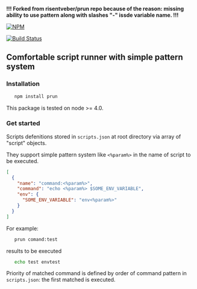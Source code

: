 **!!! Forked from risentveber/prun repo because of the reason: missing ability to use pattern along with slashes "-" issde variable name. !!!**

[![NPM](https://nodei.co/npm/prun.png)](https://npmjs.org/package/prun)

[![Build Status](https://travis-ci.org/risentveber/prun.svg?branch=master)](https://travis-ci.org/risentveber/prun)

## Comfortable script runner with simple pattern system

### Installation
```bash
   npm install prun
```
This package is tested on node >= 4.0.

### Get started

Scripts defenitions stored in `scripts.json` at root directory via array of "script" objects.

They support simple pattern system like `<%param%>` in the name of script to be executed.
```json
[
  {
    "name": "command:<%param%>",
    "command": "echo <%param%> $SOME_ENV_VARIABLE",
    "env": {
      "SOME_ENV_VARIABLE": "env<%param%>"
    }
  }
]
```
For example:
```bash
   prun comand:test
```
results to be executed
```bash
   echo test envtest
```

Priority of matched command is defined by order of command pattern in `scripts.json`: the 
first matched is executed.
